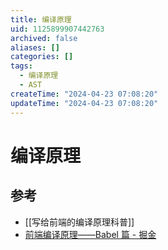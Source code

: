 ```yaml
---
title: 编译原理
uid: 1125899907442763
archived: false
aliases: []
categories: []
tags:
  - 编译原理
  - AST
createTime: "2024-04-23 07:08:20"
updateTime: "2024-04-23 07:08:20"
---
```


# 编译原理

## 参考

- [[写给前端的编译原理科普]]
- [前端编译原理——Babel 篇 - 掘金](https://juejin.cn/post/7200366809409159205)
